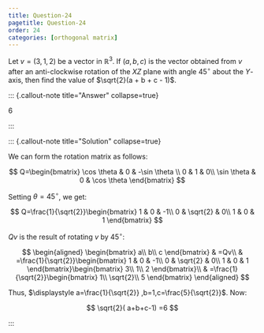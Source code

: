```yaml
---
title: Question-24
pagetitle: Question-24
order: 24
categories: [orthogonal matrix]
---
```


Let $v = (3, 1, 2)$ be a vector in $\mathbb{R}^{3}$. If $(a, b, c)$ is the vector obtained from $v$ after an anti-clockwise rotation of the $XZ$ plane with angle $45^{\circ}$ about the $Y$-axis, then find the value of $\sqrt{2}(a + b + c - 1)$.

::: {.callout-note title="Answer" collapse=true}

$6$

:::

::: {.callout-note title="Solution" collapse=true}

We can form the rotation matrix as follows:

$$
Q=\begin{bmatrix}
\cos \theta  & 0 & -\sin \theta \\
0 & 1 & 0\\
\sin \theta  & 0 & \cos \theta 
\end{bmatrix}
$$

Setting $\displaystyle \theta =45^{\circ }$, we get:


$$
Q=\frac{1}{\sqrt{2}}\begin{bmatrix}
1 & 0 & -1\\
0 & \sqrt{2} & 0\\
1 & 0 & 1
\end{bmatrix}
$$

$\displaystyle Qv$ is the result of rotating $\displaystyle v$ by $\displaystyle 45^{\circ }$:

$$
\begin{aligned}
\begin{bmatrix}
a\\
b\\
c
\end{bmatrix} & =Qv\\
 & =\frac{1}{\sqrt{2}}\begin{bmatrix}
1 & 0 & -1\\
0 & \sqrt{2} & 0\\
1 & 0 & 1
\end{bmatrix}\begin{bmatrix}
3\\
1\\
2
\end{bmatrix}\\
 & =\frac{1}{\sqrt{2}}\begin{bmatrix}
1\\
\sqrt{2}\\
5
\end{bmatrix}
\end{aligned}
$$

Thus, $\displaystyle a=\frac{1}{\sqrt{2}} ,b=1,c=\frac{5}{\sqrt{2}}$. Now:

$$
\sqrt{2}( a+b+c-1) =6
$$


:::

